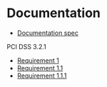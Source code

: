 # Documentation

* [Documentation spec](https://github.com/shepner/Documentation/blob/master/ad9c7149-fa91-4e62-a86b-fdc4387840d1.yaml)

PCI DSS 3.2.1
* [Requirement 1](https://github.com/shepner/Documentation/blob/master/ebd4a2a1-1c57-4dfb-b13b-c02355a40d74.yaml)
* [Requirement 1.1](https://github.com/shepner/Documentation/blob/master/cd498dae-9287-4432-91a3-97adf1ea4dd6.yaml)
* [Requirement 1.1.1](https://github.com/shepner/Documentation/blob/master/32f2e7dc-0d00-4bd9-b39f-9d5b562f8415.yaml)
